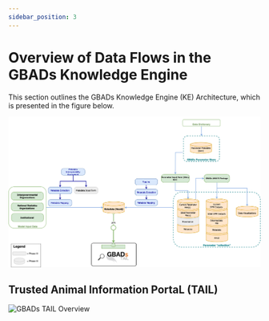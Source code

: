 ```yaml
---
sidebar_position: 3
---
```


# Overview of Data Flows in the GBADs Knowledge Engine 

This section outlines the GBADs Knowledge Engine (KE) Architecture, which is presented in the figure below. 

![GBADs Knowledge Engine Architecture](./images/20231214_KE_Architecture.png)

## Trusted Animal Information PortaL (TAIL)

![GBADs TAIL Overview](./images/GBADsTailDiagram.png)





